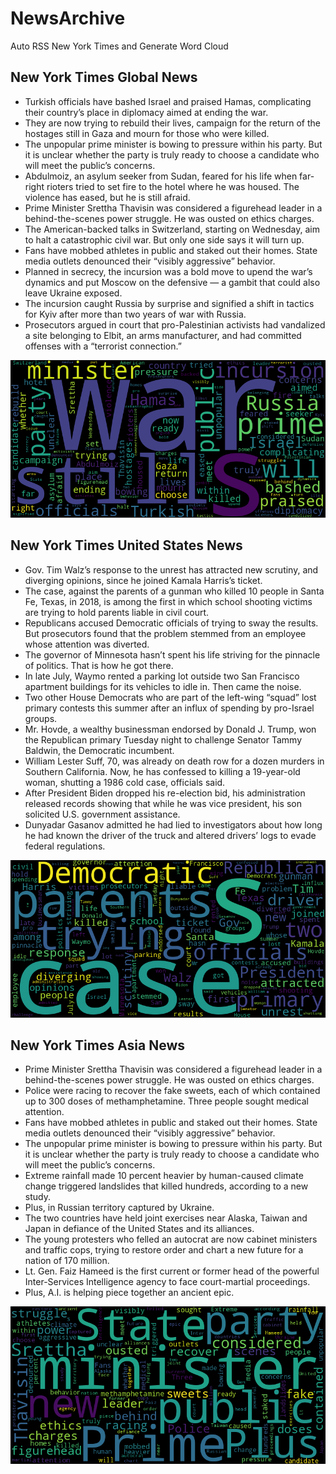 # NewsArchive
Auto RSS New York Times and Generate Word Cloud

## New York Times Global News
* Turkish officials have bashed Israel and praised Hamas, complicating  their country’s place in diplomacy aimed at ending the war.
* They are now trying to rebuild their lives, campaign for the return of the hostages still in Gaza and mourn for those who were killed.
* The unpopular prime minister is bowing to pressure within his party. But it is unclear whether the party is truly ready to choose a candidate who will meet the public’s concerns.
* Abdulmoiz, an asylum seeker from Sudan, feared for his life when far-right rioters tried to set fire to the hotel where he was housed. The violence has eased, but he is still afraid.
* Prime Minister Srettha Thavisin was considered a figurehead leader in a behind-the-scenes power struggle. He was ousted on ethics charges.
* The American-backed talks in Switzerland, starting on Wednesday, aim to halt a catastrophic civil war. But only one side says it will turn up.
* Fans have mobbed athletes in public and staked out their homes. State media outlets denounced their “visibly aggressive” behavior.
* Planned in secrecy, the incursion was a bold move to upend the war’s dynamics and put Moscow on the defensive — a gambit that could also leave Ukraine exposed.
* The incursion caught Russia by surprise and signified a shift in tactics for Kyiv after more than two years of war with Russia.
* Prosecutors argued in court that pro-Palestinian activists had vandalized a site belonging to Elbit, an arms manufacturer, and had committed offenses with a “terrorist connection.”

![Global](./global.png)
## New York Times United States News
* Gov. Tim Walz’s response to the unrest has attracted new scrutiny, and diverging opinions, since he joined Kamala Harris’s ticket.
* The case, against the parents of a gunman who killed 10 people in Santa Fe, Texas, in 2018, is among the first in which school shooting victims are trying to hold parents liable in civil court.
* Republicans accused Democratic officials of trying to sway the results. But prosecutors found that the problem stemmed from an employee whose attention was diverted.
* The governor of Minnesota hasn’t spent his life striving for the pinnacle of politics. That is how he got there.
* In late July, Waymo rented a parking lot outside two San Francisco apartment buildings for its vehicles to idle in. Then came the noise.
* Two other House Democrats who are part of the left-wing “squad” lost primary contests this summer after an influx of spending by pro-Israel groups.
* Mr. Hovde, a wealthy businessman endorsed by Donald J. Trump, won the Republican primary Tuesday night to challenge Senator Tammy Baldwin, the Democratic incumbent.
* William Lester Suff, 70, was already on death row for a dozen murders in Southern California. Now, he has confessed to killing a 19-year-old woman, shutting a 1986 cold case, officials said.
* After President Biden dropped his re-election bid, his administration released records showing that while he was vice president, his son solicited U.S. government assistance.
* Dunyadar Gasanov admitted he had lied to investigators about how long he had known the driver of the truck and altered drivers’ logs to evade federal regulations.

![US](./usnews.png)
## New York Times Asia News
* Prime Minister Srettha Thavisin was considered a figurehead leader in a behind-the-scenes power struggle. He was ousted on ethics charges.
* Police were racing to recover the fake sweets, each of which contained up to 300 doses of methamphetamine. Three people sought medical attention.
* Fans have mobbed athletes in public and staked out their homes. State media outlets denounced their “visibly aggressive” behavior.
* The unpopular prime minister is bowing to pressure within his party. But it is unclear whether the party is truly ready to choose a candidate who will meet the public’s concerns.
* Extreme rainfall made 10 percent heavier by human-caused climate change triggered landslides that killed hundreds, according to a new study.
* Plus, in Russian territory captured by Ukraine.
* The two countries have held joint exercises near Alaska, Taiwan and Japan in defiance of the United States and its alliances.
* The young protesters who felled an autocrat are now cabinet ministers and traffic cops, trying to restore order and chart a new future for a nation of 170 million.
* Lt. Gen. Faiz Hameed is the first current or former head of the powerful Inter-Services Intelligence agency to face court-martial proceedings.
* Plus, A.I. is helping piece together an ancient epic.

![Asian](./asian.png)
